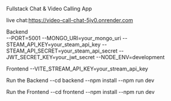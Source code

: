 Fullstack Chat & Video Calling App

live chat:https://video-call-chat-5jy0.onrender.com

Backend                                                                                                                                                                                                                      
--PORT=5001
--MONGO_URI=your_mongo_uri
--STEAM_API_KEY=your_steam_api_key
--STEAM_API_SECRET=your_steam_api_secret
--JWT_SECRET_KEY=your_jwt_secret
--NODE_ENV=development

Frontend
--VITE_STREAM_API_KEY=your_stream_api_key

Run the Backend
--cd backend
--npm install
--npm run dev

Run the Frontend
--cd frontend
--npm install
--npm run dev
